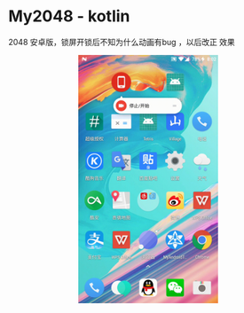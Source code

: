 # My2048 - kotlin
2048 安卓版，锁屏开锁后不知为什么动画有bug ，以后改正 效果 
<div align="center"><img src="https://github.com/ccy01/My2048/blob/master/picture/one.gif?raw=true" width=50%" height="30%"/></div> 

